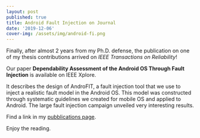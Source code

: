 ```yaml
---
layout: post
published: true
title: Android Fault Injection on Journal
date: '2019-12-06'
cover-img: /assets/img/android-fi.png
---
```

Finally, after almost 2 years from my Ph.D. defense, the publication on one of my thesis contributions arrived on _IEEE Transactions on Reliability_!

Our paper **Dependability Assessment of the Android OS Through Fault Injection** is available on IEEE Xplore.

It describes the design of AndroFIT, a fault injection tool that we use to inject a realistic fault model in the Android OS. This model was constructed through systematic guidelines we created for mobile OS and applied to Android. The large fault injection campaign unveiled very interesting results.

Find a link in my [pubblications page](https://akiannillo.github.io/publications/).

Enjoy the reading.

